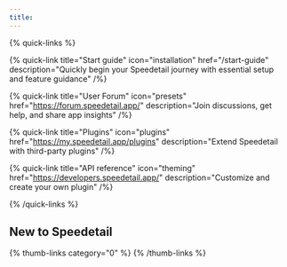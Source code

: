 ```yaml
---
title:
---
```


{% quick-links %}

{% quick-link title="Start guide" icon="installation" href="/start-guide" description="Quickly begin your Speedetail journey with essential setup and feature guidance" /%}

{% quick-link title="User Forum" icon="presets" href="https://forum.speedetail.app/" description="Join discussions, get help, and share app insights" /%}

{% quick-link title="Plugins" icon="plugins" href="https://my.speedetail.app/plugins" description="Extend Speedetail with third-party plugins" /%}

{% quick-link title="API reference" icon="theming" href="https://developers.speedetail.app/" description="Customize and create your own plugin" /%}

{% /quick-links %}

## New to Speedetail

{% thumb-links category="0" %}
{% /thumb-links %}

